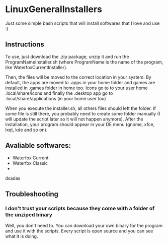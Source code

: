 # LinuxGeneralInstallers
Just some simple bash scripts that will install softwares that I love and use :)


## Instructions
To use, just download the .zip package, unzip it and run the ProgramNameInstaller.sh (where ProgramName is the name of the program, like WaterfoxCurrentInstaller).

Then, the files will be moved to the correct location in your system. By default, the apps are moved to .apps in your home folder and games are installed in .games folder in home too. Icons go to to your user home .local/share/icons and finally the .desktop app go to .local/share/applications (in your home user too)

When you execute the installer.sh, all others files should left the folder. if some file is still there, you probably need to create some folder manually (I will update the script later so it will not happen anymore). After the installation, your program should appear in your DE menu (gnome, xfce, lxqt, kde and so on).

## Avaliable softwares:
- Waterfox Current
- Waterfox Classic
-
dsadas


## Troubleshooting 

### I don't trust your scripts because they come with a folder of the unziped binary
Well, you don't need to. You can download your own binary for the program and use it with the scripts. Every script is open source and you can see what it is doing.



